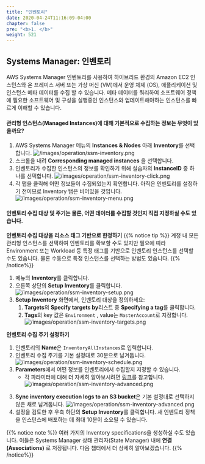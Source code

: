 ```yaml
---
title: "인벤토리"
date: 2020-04-24T11:16:09-04:00
chapter: false
pre: "<b>1. </b>"
weight: 521
---
```


## Systems Manager: 인벤토리
AWS Systems Manager 인벤토리를 사용하여 하이브리드 환경의 Amazon EC2 인스턴스와 온 프레미스 서버 또는 가상 머신 (VM)에서 운영 체제 (OS), 애플리케이션 및 인스턴스 메타 데이터를 수집 할 수 있습니다. 메타 데이터를 쿼리하여 소프트웨어 정책에 필요한 소프트웨어 및 구성을 실행중인 인스턴스와 업데이트해야하는 인스턴스를 빠르게 이해할 수 있습니다.

<!--
[AWS Systems Manager 인벤토리](https://docs.aws.amazon.com/systems-manager/latest/userguide/systems-manager-inventory.html)는 Amazon EC2 및 온프레미스 컴퓨팅 환경에 대한 가시성을 제공합니다. 인벤토리를 사용하여 관리형 인스턴스에서 메타데이터를 수집할 수 있습니다. 이 메타데이터를 중앙 Amazon Simple Storage Service(Amazon S3) 버킷에 저장한 후 기본 제공 도구를 사용하여 데이터를 쿼리하고 어느 인스턴스에서 소프트웨어 정책이 요구하는 소프트웨어 및 구성을 실행 중인지, 어느 인스턴스를 업데이트해야 하는지 빠르게 확인할 수 있습니다. 원클릭 절차를 사용하여 모든 관리형 인스턴스에 대해 인벤토리를 구성할 수 있습니다. 또한 여러 AWS 리전 및 계정으로부터 인벤토리 데이터를 구성하고 볼 수 있습니다.
-->


#### 관리형 인스턴스(Managed Instances)에 대해 기본적으로 수집하는 정보는 무엇이 있을까요? 
   1. AWS Systems Manager 메뉴의 **Instances & Nodes** 아래 **Inventory**를 선택합니다.
   ![/images/operation/ssm-inventory.png](/images/operation/ssm-inventory.png)
   1. 스크롤을 내려 **Corresponding managed instances** 을 선택합니다. <!--현재 인벤토리에는 EC2에서 사용 가능한 인스턴스 데이터만 포함되어 있습니다.-->
   2. 인벤토리가 수집한 인스턴스의 정보를 확인하기 위해 실습자의 **InstanceID** 중 하나를 선택합니다.
      ![/images/operation/ssm-inventory-click.png](/images/operation/ssm-inventory-click.png)
   3. 각 탭을 클릭해 어떤 정보들이 수집되었는지 확인합니다. 아직은 인벤토리를 설정하기 전이므로 Inventory 탭은 비어있을 것입니다. 
   ![/images/operation/ssm-inventory-menu.png](/images/operation/ssm-inventory-menu.png)

#### 인벤토리 수집 대상 및 주기는 물론, 어떤 데이터를 수집할 것인지 직접 지정하실 수도 있습니다. 
**인벤토리 수집 대상을 리소스 태그 기반으로 한정하기**
{{% notice tip %}}
계정 내 모든 관리형 인스턴스를 선택하여 인벤토리를 확보할 수도 있지만 필요에 따라 Environment 또는 Workload 등 특정 태그를 기반으로 인벤토리 인스턴스를 선택할 수도 있습니다. 물론 수동으로 특정 인스턴스를 선택하는 방법도 있습니다.
{{% /notice%}}
   1. 메뉴의 **Inventory**를 클릭합니다.
   2. 오른쪽 상단의 **Setup Inventory**를 클릭합니다.
   ![/images/operation/ssm-inventory-setup.png](/images/operation/ssm-inventory-setup.png)
1. **Setup Inventory** 화면에서, 인벤토리 대상을 정의하세요:
   1. **Targets**의 **Specify targets by**리스트 중 **Specifying a tag**를 클릭합니다.
   2. **Tags**의 key 값은 `Environment` , value는 `MasterAccount`로 지정합니다. 
   ![/images/operation/ssm-inventory-targets.png](/images/operation/ssm-inventory-targets.png)

**인벤토리 수집 주기 설정하기**

1. 인벤토리의 **Name**은 `InventoryAllInstances`로 입력합니다.
2. 인벤토리 수집 주기를 기본 설정대로 30분으로 남겨둡니다. 
   ![/images/operation/ssm-inventory-schedule.png](/images/operation/ssm-inventory-schedule.png)
3. **Parameters**에서 어떤 정보를 인벤토리에서 수집할지 지정할 수 있습니다.
   - 각 파라미터에 대해 더 자세히 알아보시려면 [링크](https://docs.aws.amazon.com/systems-manager/latest/userguide/systems-manager-inventory.html)를 참고합니다. 
     ![/images/operation/ssm-inventory-advanced.png](/images/operation/ssm-inventory-finish.png)
<!--
1. (선택사항) 필요한 경우 인벤토리 실행 로그를 지정한 S3 버킷에 수집할 수도 있습니다. (사전에 [로그를 저장할 버킷](https://docs.aws.amazon.com/AmazonS3/latest/gsg/CreatingABucket.html)이 생성되어 있어야 합니다):
   1. **Advanced**의 **Sync inventory execution logs to an S3 bucket**의 체크박스를 선택하세요.
   2. S3 버킷 이름을 지정합니다.
   3. (선택사항) S3 버킷의 접두어를 지정할 수 있습니다.
2. !-->
3. **Sync inventory execution logs to an S3 bucket**은 기본 설정대로 선택하지 않은 채로 남겨둡니다. 
   ![/images/operation/ssm-inventory-advanced.png](/images/operation/ssm-inventory-advanced.png)
4. 설정을 검토한 후 우측 하단의 **Setup Inventory**를 클릭합니다. 새 인벤토리 정책을 인스턴스에 배포하는 데 최대 10분이 소요될 수 있습니다.


<!--
1. 새로운 정책을 만드려면 동일 방법으로 추가할 수 있습니다.
2. 기존의 정책을 변경하려면 왼쪽 메뉴의 **State Manager**을 클릭하고 변경할 정책의 **Associations**를 클릭한다음 **Edit**을 선택하세요.
!-->

{{% notice note %}}
여러 가지의 Inventory specifications을 생성하실 수도 있습니다. 이들은 Systems Manager 상태 관리자(State Manager) 내에 **연결(Associations)** 로 저장됩니다. 다음 챕터에서 더 상세히 알아보겠습니다. 
{{% /notice%}}

<!--
## Systems Manager: State Manager
 
State Manager에서 [Association](https://docs.aws.amazon.com/systems-manager/latest/userguide/systems-manager-associations.html)은 관리형 인스턴스에 할당되는 구성입니다. 이러한 구성은 인스턴스에서 관리하려는 상태를 정의합니다. 예를 들어, 연결은 인스턴스에서 안티바이러스 소프트웨어가 설치되어 실행 중이어야 하는지 또는 특정 포트가 닫혀 있어야 하는지를 지정할 수 있습니다. 연결은 구성이 다시 적용되는 시점에 대한 일정을 지정합니다. 또한 연결은 구성 적용 시 취할 조치도 지정합니다. 예를 들어, 안티바이러스 소프트웨어에 대한 연결은 하루에 한 번 실행할 수 있습니다. 이러한 소프트웨어가 설치되어 있지 않으면 State Manager가 해당 소프트웨어를 설치합니다. 소프트웨어가 설치되어 있으나 서비스가 실행 중이 아닌 경우 연결이 State Manager에 해당 서비스의 시작을 지시할 수 있습니다.


Association은 대상 세트에 적용 할 상태를 정의합니다. 연결에는 세 가지 구성 요소와 하나의 선택적 구성 요소 집합이 포함됩니다.
  * 상태 정의 문서
  * 타겟(s)
  * 스케쥴
  * (선택사항) 런타임 매개변수.

이전 과정을 잘 수행했다면 이미 **Setup Inventory** 작업을 수행 할 때 상태 관리자에서 연결을 만들었습니다.

### 3 Association Status 리뷰

1.  **State Manager**를 선택하고 **Actions**을 확인하세요. 지금, 방금 만든 inventory-Association의 **Status**는 아마 완료되지 않았을 것입니다.
   ![/images/operation/ssm-inventory-advanced.png](/images/operation/ssm-review-start.png)
   1. **Setup Inventory**에서 만든 *Association id*를 선택하세요. 만약 별도의 이름을 설정하지 않았다면 **Association name**은 `Inventory-Association`가 기본 이름으로 설정되었을 것입니다.
   1. **Association ID** 하단에서 사용 가능한 각 데이터 탭을 검사하십시오.
   ![/images/operation/ssm-inventory-detail.png](/images/operation/ssm-review-detail.png)
   1. **Edit**를 선택하세요.
   ![/images/operation/ssm-inventory-edit.png](/images/operation/ssm-review-edit.png)
   1. **Name - optional** 에 좀 더 식별하기 쉬운 이름을 넣어봅시다, 예를들면  `InventoryAllInstances` (공백은 넣을 수 없습니다 ).
   ![/images/operation/ssm-inventory-name.png](/images/operation/ssm-review-name.png)
   1. 하단의 **Save Change**를 클릭합니다.
_Inventory_ 다음과 같이 완성됩니다. :
   * AWS-GatherSoftwareInventory command document에 정의 된 활동.
   * **Parameters** section에 제공된 parameters는 실행 시 document로 전달됩니다.
   * targets은 **Targets** section에서 정의됩니다
   >**중요**<br> 예제에선 single target 와일드 카드가 있습니다. 와일드 카드는 모든 인스턴스를 일치시켜 _all_ targets을 만듭니다.
   * 이 활동의 스케줄은 30 분 간격으로 CRON/Rate 표현식을 사용하기 위해 **Specify schedule** 및 **Specify with**에 정의되어 있습니다.
   * **Output options**을 지정하는 옵션이 있습니다.
   >**Note**<br> command document를 변경하면**Parameters** section이 new command document에 적합하도록 변경됩니다. 
 

1. 메뉴의**Instances and Nodes**의  **Managed Instances**를 클릭합니다. 관리중인 인벤토리 instances에 대한 **Association Status**가 설정된 것을 확인할 수 있습니다.
   ![/images/operation/ssm-inventory-as.png](/images/operation/ssm-review-as.png)
1. **Instance ID** 중 하나를 선택하여 인스턴스 인벤토리로 이동하십시오. 이제 인벤토리 탭이 채워진 것을 확인할 수 있습니다.
   ![/images/operation/ssm-inventory-inventory.png](/images/operation/ssm-review-inventory.png)
1.  Associations 탭에서 associations 및 마지막 활동을 추적 할 수 있습니다.
   ![/images/operation/ssm-inventory-associate.png](/images/operation/ssm-review-associate.png)

1. **Instances & Nodes**의 **Compliance**로 이동합니다. **Compliance Summary** 섹션에서는 관리되는 인스턴스의 전체 준수 상태와 **Compliance Summary**를 볼 수 있습니다.
   ![/images/operation/ssm-inventory-compilence2.png](/images/operation/ssm-review-compilence2.png)

>**Note**<br>inventory activity를 완료하는데 최대 10 분이 소요될 수 있습니다. inventory activity이 완료되기를 기다리는 동안 다음 섹션으로 진행할 수 있습니다.

## Systems Manager: Compliance

AWS Systems Manager Configuration [Compliance](https://docs.aws.amazon.com/systems-manager/latest/userguide/systems-manager-compliance.html)를 사용하여 관리형 인스턴스 집합에 대해 패치 규정 준수 및 구성 일관성을 검사할 수 있습니다. 여러 AWS 계정 및 리전의 데이터를 수집하여 집계한 후 규정을 준수하지 않는 특정 리소스로 드릴다운할 수 있습니다. 기본적으로 구성 규정 준수는 Systems Manager 패치 관리자 패치 및 Systems Manager State Manager 연결에 대한 현재의 규정 준수 데이터를 표시합니다. Systems Manager 규정 준수에는 다음과 같은 추가적인 장점 및 기능이 있습니다.

기본적으로 Configuration Compliance는 **Systems Manager Patch Manager** 패치 및 **Systems Manager State Manager** associations에 대한 준수 데이터를 표시합니다. IT 또는 비즈니스 요구사항에 따라 서비스 사용자를 지정하고 고유한 규정 준수유형을 만들 수도 있습니다. 데이터를 Amazon Athena 및 Amazon QuickSight로 보내 전체 보고서를 생성 할 수도 있습니다.
-->